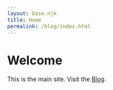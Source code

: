 ```yaml
---
layout: base.njk
title: Home
permalink: /blog/index.html
---
```


# Welcome

This is the main site. Visit the [Blog](/blog/).